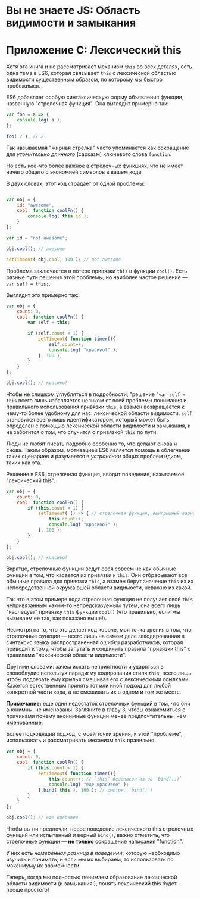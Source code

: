# Вы не знаете JS: Область видимости и замыкания
# Приложение C: Лексический this

Хотя эта книга и не рассматривает механизм `this` во всех деталях, есть одна тема в ES6, которая связывает `this` с лексической областью видимости существенным образом, по которому мы быстро пробежимся.

ES6 добавляет особую синтаксическую форму объявления функции, названную "стрелочная функция". Она выглядит примерно так:

```js
var foo = a => {
	console.log( a );
};

foo( 2 ); // 2
```

Так называемая "жирная стрелка" часто упоминается как сокращение для *утомительно длинного* (сарказм) ключевого слова `function`.

Но есть кое-что более важное в стрелочных функциях, что не имеет ничего общего с экономией символов в вашем коде.

В двух словах, этот код страдает от одной проблемы:

```js

var obj = {
	id: "awesome",
	cool: function coolFn() {
		console.log( this.id );
	}
};

var id = "not awesome";

obj.cool(); // awesome

setTimeout( obj.cool, 100 ); // not awesome
```

Проблема заключается в потере привязки `this` в функции `cool()`. Есть разные пути решения этой проблемы, но наиболее частое решение — `var self = this;`.

Выглядит это примерно так:

```js
var obj = {
	count: 0,
	cool: function coolFn() {
		var self = this;

		if (self.count < 1) {
			setTimeout( function timer(){
				self.count++;
				console.log( "красиво?" );
			}, 100 );
		}
	}
};

obj.cool(); // красиво?
```

Чтобы не слишком углубляться в подробности, "решение "`var self = this` всего лишь избавляется целиком от всей проблемы понимания и правильного использования привязки `this`, а взамен возвращается к чему-то более удобному для нас: лексической области видимости. `self` становится всего лишь идентификатором, который может быть определен с помощью лексической области видимости и замыкания, и не заботится о том, что случится с привязкой `this` по пути.

Люди не любят писать подробно особенно то, что делают снова и снова. Таким образом, мотивацией ES6 является помощь в облегчении таких сценариев и разумеется в *устранении* общих проблем идиом, таких как эта.

Решение в ES6, стрелочная функция, вводит поведение, называемое "лексический  this".

```js
var obj = {
	count: 0,
	cool: function coolFn() {
		if (this.count < 1) {
			setTimeout( () => { // стрелочная функция, выигрышный вариант?
				this.count++;
				console.log( "красиво?" );
			}, 100 );
		}
	}
};

obj.cool(); // красиво?
```

Вкратце, стрелочные функции ведут себя совсем не как обычные функции в том, что касается их привязки к `this`. Они отбрасывают все обычные правила для привязки `this`, а взамен берут значение `this` из их непосредственной окружаюшей области видимости, неважно из какой.

Так что в этом примере кода стрелочная функция не получает свой `this` непривязанным каким-то непредсказуемым путем, она всего лишь "наследует" привязку `this` функции `cool()` (что правильно, если мы вызываем ее так, как показано выше!).

Несмотря на то, что это делает код короче, моя точка зрения в том, что  стрелочные функции — всего лишь на самом деле закодированная в синтаксис языка распространенная *ошибка* разработчиков, которая приводит к тому, чтобы запутать и соединить правила "привязки this" с правилами "лексической области видимости".

Другими словами: зачем искать неприятности и ударяться в словоблудие используя парадигму кодирования стиля `this`, всего лишь чтобы подрезать ему крылья смешивая его с лексическими ссылками. Кажется естественным принять тот или иной подход для любой конкретной части кода, а не смешивать их в одном и том же месте.

**Примечание:** еще один недостаток стрелочных функций в том, что они анонимны, не именованы. Загляните в главу 3, чтобы ознакомиться с причинами почему анонимные функции менее предпочтительны, чем именованные.

Более подходящий подход, с моей точки зрения, к этой "проблеме", использовать  и рассматривать механизм `this` правильно.

```js
var obj = {
	count: 0,
	cool: function coolFn() {
		if (this.count < 1) {
			setTimeout( function timer(){
				this.count++; // `this` безопасен из-за `bind(..)`
				console.log( "еще красивее" );
			}.bind( this ), 100 ); // смотри, `bind()`!
		}
	}
};

obj.cool(); // еще красивее
```

Чтобы вы ни предпочли: новое поведение лексического this стрелочных функций или испытанный и верный `bind()`, важно отметить, что стрелочные функции —  **не только** сокращение написания "function".

У них есть *намеренная разница в поведении*, которую необходимо изучить и понимать, и если мы их выбираем, то использовать по максимуму их возможности.

Теперь, когда мы полностью понимаем образование лексической области видимости (и замыкания!), понять лексический this будет проще простого!